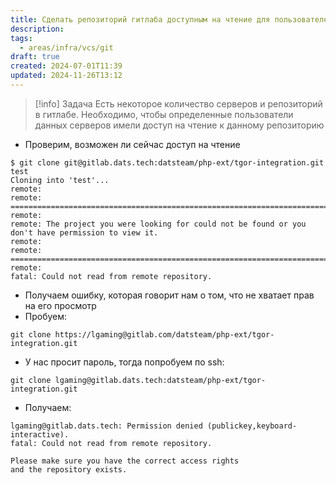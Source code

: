 ```yaml
---
title: Сделать репозиторий гитлаба доступным на чтение для пользователей серверов
description: 
tags:
  - areas/infra/vcs/git
draft: true
created: 2024-07-01T11:39
updated: 2024-11-26T13:12
---
```

> [!info] Задача
Есть некоторое количество серверов и репозиторий в гитлабе.
Необходимо, чтобы определенные пользователи данных серверов имели доступ на чтение к данному репозиторию

- Проверим, возможен ли сейчас доступ на чтение
```
$ git clone git@gitlab.dats.tech:datsteam/php-ext/tgor-integration.git test
Cloning into 'test'...
remote:
remote: ========================================================================
remote:
remote: The project you were looking for could not be found or you don't have permission to view it.
remote:
remote: ========================================================================
remote:
fatal: Could not read from remote repository.
```
- Получаем ошибку, которая говорит нам о том, что не хватает прав на его просмотр
- Пробуем:
```
git clone https://lgaming@gitlab.com/datsteam/php-ext/tgor-integration.git
```
- У нас просит пароль, тогда попробуем по ssh:
```
git clone lgaming@gitlab.dats.tech:datsteam/php-ext/tgor-integration.git
```
- Получаем:
```
lgaming@gitlab.dats.tech: Permission denied (publickey,keyboard-interactive).
fatal: Could not read from remote repository.

Please make sure you have the correct access rights
and the repository exists.
```

